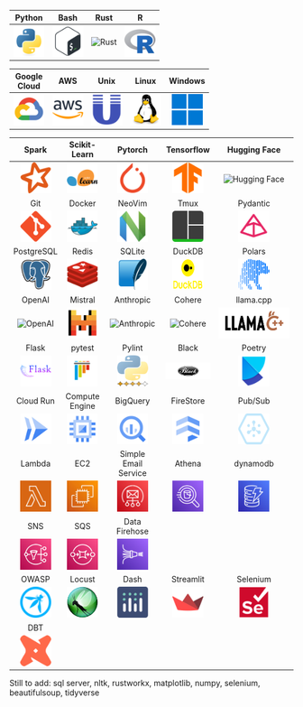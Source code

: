 | Python | Bash | Rust | R |
|:------:|:----:|:----:|:-:|
|  <img src="https://github.com/devicons/devicon/blob/master/icons/python/python-original.svg" title="Python"  alt="Python" width="55" height="55"/> |  <img src="https://github.com/devicons/devicon/blob/master/icons/bash/bash-original.svg" title="Bash"  alt="Bash" width="55" height="55"/> |  <img src="https://www.rust-lang.org/logos/rust-logo-128x128.png" title="Rust" alt="Rust" width="55" height="55"/> |  <img src="https://github.com/devicons/devicon/blob/master/icons/r/r-original.svg" title="R" alt="R" width="55" height="55"/>|

| Google<br>Cloud | AWS | Unix | Linux | Windows |
|:---------------:|:---:|:----:|:-----:|:-------:|
| <img src="https://github.com/devicons/devicon/blob/master/icons/googlecloud/googlecloud-original.svg" title="GCP" alt="GCP" width="55" height="55"/> | <img src="https://github.com/devicons/devicon/blob/master/icons/amazonwebservices/amazonwebservices-original-wordmark.svg" title="AWS" alt="AWS" width="55" height="55"/> | <img src="https://github.com/devicons/devicon/blob/master/icons/unix/unix-original.svg" title="Unix" alt="Unix" width="55" height="55"/> | <img src="https://github.com/devicons/devicon/blob/master/icons/linux/linux-original.svg" title="Linux" alt="Linux" width="55" height="55"/> | <img src="https://github.com/devicons/devicon/blob/master/icons/windows11/windows11-original.svg" title="Windows" alt="Windows" width="55" height="55"/> |

| Spark | Scikit-<br>Learn | Pytorch | Tensorflow | Hugging Face |
|:-----:|:----------------:|:-------:|:----------:|:------------:|
| <img src="https://github.com/devicons/devicon/blob/master/icons/apachespark/apachespark-original.svg" title="Spark" alt="Spark" width="55" height="55"/> | <img src="https://github.com/devicons/devicon/blob/master/icons/scikitlearn/scikitlearn-original.svg" title="sklearn" alt="sklearn" width="55" height="55"/> | <img src="https://github.com/devicons/devicon/blob/master/icons/pytorch/pytorch-original.svg" title="pytorch" alt="pytorch" width="55" height="55"/> | <img src="https://github.com/devicons/devicon/blob/master/icons/tensorflow/tensorflow-original.svg" title="tensorflow" alt="tensorflow" width="55" height="55"/> | <img src="https://huggingface.co/datasets/huggingface/brand-assets/resolve/main/hf-logo.svg" title="Hugging Face" alt="Hugging Face" width="55" height="55"/> |
| Git | Docker | NeoVim | Tmux | Pydantic |
| <img src="https://github.com/devicons/devicon/blob/master/icons/git/git-original.svg" title="Git" alt="Git" width="55" height="55"/> | <img src="https://github.com/devicons/devicon/blob/master/icons/docker/docker-original.svg" title="Docker" alt="Docker" width="55" height="55"/> | <img src="https://github.com/devicons/devicon/blob/master/icons/neovim/neovim-original.svg" title="NeoVim" alt="NeoVim" width="55" height="55"/> | <img src="./icons/tmux_crop.png" title="tmux" alt="tmux" width="55" height="55"/> | <img src="./icons/pydantic.png" title="Pydantic" alt="Pydantic" width="55" height="55"/> | 
| PostgreSQL | Redis | SQLite | DuckDB | Polars |
| <img src="https://github.com/devicons/devicon/blob/master/icons/postgresql/postgresql-original.svg" title="PostgreSQL" alt="PostgreSQL" width="55" height="55"/> | <img src="https://github.com/devicons/devicon/blob/master/icons/redis/redis-original.svg" title="Redis" alt="Redis" width="55" height="55"/> | <img src="https://github.com/devicons/devicon/blob/master/icons/sqlite/sqlite-original.svg" title="SQLite" alt="SQLite" width="55" height="55"/> | <img src="https://github.com/duckdb/duckdb/blob/main/logo/DuckDB_Logo-stacked-dark-mode.svg" title="DuckDB" alt="DuckDB" width="55" height="55"/>| <img src="https://github.com/pola-rs/polars-static/blob/master/logos/polars_logo_blue.svg" title="Polars" alt="Polars" width="55" height="55"/> |
| OpenAI | Mistral | Anthropic | Cohere | llama.cpp |
| <img src="./icons/openai_white.svg" title="OpenAI" alt="OpenAI" width="55" height="55"/> | <img src="./icons/mistral.svg" title="Mistral" alt="Mistral" width="55" height="55"/> | <img src="./icons/anthropic.svg" title="Anthropic" alt="Anthropic" width="55" height="55"/> | <img src="./icons/cohere.svg" title="Cohere" alt="Cohere" width="55" height="55"/> | <img src="./icons/llama_cpp.png" title="llama.cpp" alt="llama.cpp" height="55"/> |
| Flask | pytest | Pylint | Black | Poetry |
| <img src="icons/flask_colour.png" title="Flask" alt="Flask" width="55" height="55"/>| <img src="https://github.com/devicons/devicon/blob/master/icons/pytest/pytest-original.svg" title="pytest" alt="pytest" width="55" height="55"/>| <img src="https://raw.githubusercontent.com/pylint-dev/pylint/main/doc/logo.svg" title="Pylint" alt="Pylint" width="55" height="55"/> | <img src="https://raw.githubusercontent.com/psf/black/main/docs/_static/logo2-readme.png" title="Black" alt="Black" width="80"/>| <img src="https://github.com/devicons/devicon/blob/master/icons/poetry/poetry-original.svg" title="Poetry" alt="Poetry" width="55" height="55"/> | |
| Cloud Run | Compute<br>Engine | BigQuery | FireStore | Pub/Sub | 
|<img src="./icons/cloud-run.svg" title="Cloud Run" alt="Cloud Run" width="55" height="55"/> | <img src="./icons/compute-engine.svg" title="Compute<br>Engine" alt="Compute<br>Engine" width="55" height="55"/>| <img src="./icons/gcp_bigquery.svg" title="BigQuery" alt="BigQuery" width="55" height="55"/> |<img src="./icons/gcp_firestore.svg" title="FireStore" alt="FireStore" width="55" height="55"/>|<img src="./icons/gcp_pubsub.svg" title="Pub/Sub" alt="Pub/Sub" width="55" height="55"/>|
| Lambda    | EC2               | Simple<br>Email<br>Service | Athena   | dynamodb      |
| <img src="./icons/aws_lambda.png" title="Lambda" alt="Lambda" width="55" height="55"/> | <img src="./icons/aws_ec2.jpg" title="EC2" alt="EC2" width="55" height="55"/> | <img src="./icons/aws_ses.png" title="SES" alt="SES" width="55" height="55"/> | <img src="./icons/aws_athena.png" title="Athena" alt="Athena" width="55" height="55"/> | <img src="./icons/aws_dynamodb.svg" title="DynamoDB" alt="DynamoDB" width="55" height="55"/> |
| SNS       | SQS               | Data Firehose |          |               |
| <img src="./icons/aws_sns_crop.png" title="SNS" alt="SNS" width="55" height="55"/> |<img src="./icons/aws_sqs_crop.png" title="SQS" alt="SQS" width="55" height="55"/> | <img src="./icons/aws_data_firehose.png" title="Data Firehose" alt="Data Firehose" width="55" height="55"/> |          |               |
| OWASP | Locust | Dash | Streamlit | Selenium |
| <img src="./icons/owasp_blue.svg" title="OWASP" alt="OWASP" width="55" height="55"/> | <img src="./icons/locust_crop.png" title="Locust" alt="Locust" width="55" height="55"/> | <img src="https://github.com/devicons/devicon/blob/master/icons/plotly/plotly-original.svg" title="Dash" alt="Dash" width="55" height="55"/>| <img src="https://github.com/devicons/devicon/blob/master/icons/streamlit/streamlit-original.svg" title="Streamlit" alt="Streamlit" width="55" height="55"/>| <img src="https://github.com/devicons/devicon/blob/master/icons/selenium/selenium-original.svg" title="Selenium" alt="Selenium" width="55" height="55"/> |
| DBT | | | | |
| <img src="./icons/dbt.svg" title="DBT" alt="DBT" width="55" height="55"/> | | | | |

Still to add: sql server, nltk, rustworkx, matplotlib, numpy, selenium, beautifulsoup, tidyverse
